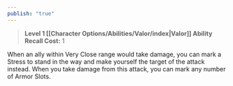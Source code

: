 ```yaml
---
publish: "true"
---
```

> **Level 1 [[Character Options/Abilities/Valor/index|Valor]] Ability**
> **Recall Cost:** 1

When an ally within Very Close range would take damage, you can mark a Stress to stand in the way and make yourself the target of the attack instead. When you take damage from this attack, you can mark any number of Armor Slots.
